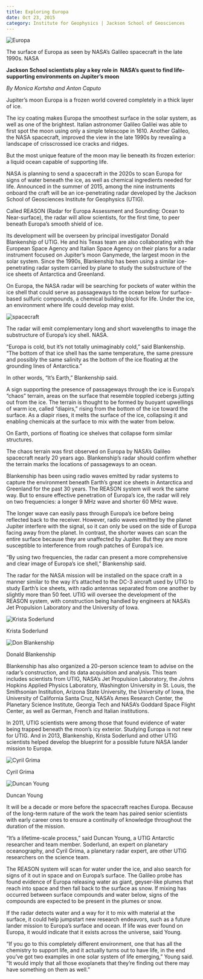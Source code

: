 ```yaml
--- 
title: Exploring Europa
date: Oct 23, 2015
category: Institute for Geophysics | Jackson School of Geosciences
---
```


![Europa](http://research.utexas.edu/showcase/assets/js/fileman/Uploads/Europa.jpg)

The surface of Europa as seen by NASA’s Galileo spacecraft in the late 1990s. NASA

**Jackson School scientists play a key role in  NASA’s quest to find life-supporting environments on Jupiter’s moon**

_By Monica Kortsha and Anton Caputo_

Jupiter’s moon Europa is a frozen world covered completely in a thick layer of ice.

The icy coating makes Europa the smoothest surface in the solar system, as well as one of the brightest. Italian astronomer Galileo Galilei was able to first spot the moon using only a simple telescope in 1610. Another Galileo, the NASA spacecraft, improved the view in the late 1990s by revealing a landscape of crisscrossed ice cracks and ridges.

But the most unique feature of the moon may lie beneath its frozen exterior: a liquid ocean capable of supporting life.

NASA is planning to send a spacecraft in the 2020s to scan Europa for signs of water beneath the ice, as well as chemical ingredients needed for life. Announced in the summer of 2015, among the nine instruments onboard the craft will be an ice-penetrating radar developed by the Jackson School of Geosciences Institute for Geophysics (UTIG).

Called REASON (Radar for Europa Assessment and Sounding: Ocean to Near-surface), the radar will allow scientists, for the first time, to peer beneath Europa’s smooth shield of ice.

Its development will be overseen by principal investigator Donald Blankenship of UTIG. He and his Texas team are also collaborating with the European Space Agency and Italian Space Agency on their plans for a radar instrument focused on Jupiter’s moon Ganymede, the largest moon in the solar system. Since the 1990s, Blankenship has been using a similar ice-penetrating radar system carried by plane to study the substructure of the ice sheets of Antarctica and Greenland.

On Europa, the NASA radar will be searching for pockets of water within the ice shell that could serve as passageways to the ocean below for surface-based sulfuric compounds, a chemical building block for life. Under the ice, an environment where life could develop may exist.

![spacecraft](http://research.utexas.edu/showcase/assets/js/fileman/Uploads/spacecraft.jpg)

The radar will emit complementary long and short wavelengths to image the substructure of Europa’s icy shell. NASA.

“Europa is cold, but it’s not totally unimaginably cold,” said Blankenship. “The bottom of that ice shell has the same tempera­ture, the same pressure and possibly the same salinity as the bottom of the ice floating at the grounding lines of Antarctica.”

In other words, “It’s Earth,” Blankenship said.

A sign supporting the presence of passageways through the ice is Europa’s “chaos” terrain, areas on the surface that resemble toppled icebergs jutting out from the ice. The terrain is thought to be formed by buoyant upwellings of warm ice, called “diapirs,” rising from the bottom of the ice toward the surface. As a diapir rises, it melts the surface of the ice, collapsing it and enabling chemicals at the surface to mix with the water from below.

On Earth, portions of floating ice shelves that collapse form similar structures.

The chaos terrain was first observed on Europa by NASA’s Galileo spacecraft nearly 20 years ago. Blankenship’s radar should confirm whether the terrain marks the locations of passageways to an ocean.

Blankenship has been using radio waves emitted by radar systems to capture the environment beneath Earth’s great ice sheets in Antarctica and Greenland for the past 30 years. The REASON system will work the same way. But to ensure effective penetration of Europa’s ice, the radar will rely on two frequencies: a longer 9 MHz wave and shorter 60 MHz wave.

The longer wave can easily pass through Europa’s ice before being reflected back to the receiver. However, radio waves emitted by the planet Jupiter interfere with the signal, so it can only be used on the side of Europa facing away from the planet. In contrast, the shorter waves can scan the entire surface because they are unaffected by Jupiter. But they are more susceptible to interference from rough patches of Europa’s ice.

“By using two frequencies, the radar can present a more comprehensive and clear image of Europa’s ice shell,” Blanken­ship said.

The radar for the NASA mission will be installed on the space craft in a manner similar to the way it’s attached to the DC-3 aircraft used by UTIG to study Earth’s ice sheets, with radio antennas separated from one another by slightly more than 50 feet. UTIG will oversee the development of the REASON system, with construction being handled by engineers at NASA’s Jet Propulsion Laboratory and the University of Iowa.

![Krista Soderlund](http://research.utexas.edu/showcase/assets/js/fileman/Uploads/Krista_Soderlund.jpg)

Krista Soderlund

![Don Blankenship](http://research.utexas.edu/showcase/assets/js/fileman/Uploads/Don_Blankenship.jpg)

Donald Blankenship

Blankenship has also organized a 20-person science team to advise on the radar’s construction, and its data acquisition and analysis. This team includes scientists from UTIG, NASA’s Jet Propulsion Laboratory, the Johns Hopkins Applied Physics Laboratory, Washington University in St. Louis, the Smithsonian Institution, Arizona State University, the University of Iowa, the University of California Santa Cruz, NASA’s Ames Research Center, the Planetary Science Institute, Georgia Tech and NASA’s Goddard Space Flight Center, as well as German, French and Italian institutions.

In 2011, UTIG scientists were among those that found evidence of water being trapped beneath the moon’s icy exterior. Studying Europa is not new for UTIG. And in 2013, Blankenship, Krista Soderlund and other UTIG scientists helped develop the blueprint for a possible future NASA lander mission to Europa.

![Cyril Grima](http://research.utexas.edu/showcase/assets/js/fileman/Uploads/Cyril_Grima.jpg)

Cyril Grima

![Duncan Young](http://research.utexas.edu/showcase/assets/js/fileman/Uploads/Duncan_Young.jpg)

Duncan Young

It will be a decade or more before the spacecraft reaches Europa. Because of the long-term nature of the work the team has paired senior scientists with early career ones to ensure a continuity of knowledge throughout the duration of the mission.

“It’s a lifetime-scale process,” said Duncan Young, a UTIG Antarctic researcher and team member. Soderlund, an expert on planetary oceanography, and Cyril Grima, a planetary radar expert, are other UTIG researchers on the science team.

The REASON system will scan for water under the ice, and also search for signs of it out in space and on Europa’s surface. The Galileo probe has found evidence of Europa releasing water as giant, geyser-like plumes that reach into space and then fall back to the surface as snow. If mixing has occurred between surface compounds and water below, signs of the compounds are expected to be present in the plumes or snow.

If the radar detects water and a way for it to mix with material at the surface, it could help jumpstart new research endeavors, such as a future lander mission to Europa’s surface and ocean. If life was ever found on Europa, it would indicate that it exists across the universe, said Young.

“If you go to this completely different environment, one that has all the chemistry to support life, and it actually turns out to have life, in the end you’ve got two examples in one solar system of life emerging,” Young said. “It would imply that all those exoplanets that they’re finding out there may have something on them as well.”